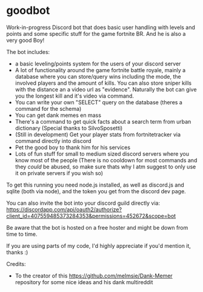 # goodbot

Work-in-progress Discord bot that does basic user handling with levels and points and some specific stuff for the game fortnite BR. And he is also a very good Boy!

The bot includes:
- a basic leveling/points system for the users of your discord server
- A lot of functionality around the game fortnite battle royale, mainly a database where you can store/query wins including the mode,
the involved players and the amount of kills. You can also store sniper kills with the distance an a video url as "evidence". Naturally the bot can give you the longest kill and it's video via command.
- You can write your own "SELECT" query on the database (theres a command for the schema)
- You can get dank memes en mass
- There's a command to get quick facts about a search term from urban dictionary (Special thanks to SilvoSposetti)
- (Still in development) Get your player stats from fortnitetracker via command directly into discord
- Pet the good boy to thank him for his services
- Lots of fun stuff for small to medium sized discord servers where you know most of the people (There is no cooldown for most commands and they *could* be abused, so make sure thats why I atm suggest to only use it on private servers if you wish so) 
 
 To get this running you need node.js installed, as well as discord.js and sqlite (both via node), and the token you get from the discord dev page.

You can also invite the bot into your discord guild directly via: 
https://discordapp.com/api/oauth2/authorize?client_id=407559485373284353&permissions=452672&scope=bot

Be aware that the bot is hosted on a free hoster and might be down from time to time.

If you are using parts of my code, I'd highly appreciate if you'd mention it, thanks :)

Credits:
 - To the creator of this https://github.com/melmsie/Dank-Memer repository for some nice ideas and his dank multireddit
